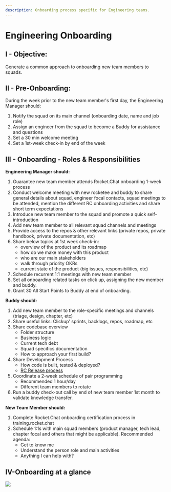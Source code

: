 ```yaml
---
description: Onboarding process specific for Engineering teams.
---
```


# Engineering Onboarding

## I - Objective: <a href="#docs-internal-guid-ec911d33-7fff-fc24-4b7b-f4069c64d749" id="docs-internal-guid-ec911d33-7fff-fc24-4b7b-f4069c64d749"></a>

Generate a common approach to onboarding new team members to squads.

## II - Pre-Onboarding:

During the week prior to the new team member's first day, the Engineering Manager should:

1. Notify the squad on its main channel (onboarding date, name and job role)
2. Assign an engineer from the squad to become a Buddy for assistance and questions
3. Set a 30 min welcome meeting&#x20;
4. Set a 1st-week check-in by end of the week

## III - Onboarding - Roles & Responsibilities <a href="#docs-internal-guid-21e5894f-7fff-6367-4fd2-670818038216" id="docs-internal-guid-21e5894f-7fff-6367-4fd2-670818038216"></a>

**Engineering Manager should:**&#x20;

1. Guarantee new team member attends Rocket.Chat onboarding 1-week process
2. Conduct welcome meeting with new rocketee and buddy to share general details about squad, engineer focal contacts, squad meetings to be attended, mention the different RC onboarding activities and share short term expectations
3. Introduce new team member to the squad and promote a quick self-introduction
4. Add new team member to all relevant squad channels and meetings
5. Provide access to the repos & other relevant links (private repos, private handbook, private documentation, etc)
6. &#x20;Share below topics at 1st week check-in:
   * overview of the product and its roadmap
   * how do we make money with this product
   * who are our main stakeholders
   * walk through priority OKRs
   * current state of the product (big issues, responsibilities, etc)
7. Schedule recurrent 1:1 meetings with new team member
8. Set all onboarding related tasks on click up, assigning the new member and buddy.
9. Grant 30 All Start Points to Buddy at end of onboarding.&#x20;

&#x20;**Buddy should:**&#x20;

1. Add new team member to the role-specific meetings and channels (triage, design, chapter, etc)
2. Share useful links: Clickup' sprints, backlogs, repos, roadmap, etc
3. Share codebase overview
   * Folder structure
   * Business logic
   * Current tech debt
   * Squad specifics documentation
   * How to approach your first build?
4. &#x20;Share Development Process
   * How code is built, tested & deployed?
   * [RC Release process](https://handbook.rocket.chat/departments-operations/research-and-development/release-cycle)
5. Coordinate a 2-week schedule of pair programming&#x20;
   * Recommended 1 hour/day
   * Different team members to rotate
6. Run a buddy check-out call by end of new team member 1st month to validate knowledge transfer.&#x20;

&#x20;**New Team Member should:**

1. Complete Rocket.Chat onboarding certification process in training.rocket.chat&#x20;
2. Schedule 1:1s with main squad members (product manager, tech lead, chapter focal and others that might be applicable). Recommended agenda:
   * Get to know me
   * Understand the person role and main activities
   * Anything I can help with?

## IV-Onboarding at a glance

![](https://lh6.googleusercontent.com/J2bJ7uR-7r\_8RLX676OmsnS-nurdfgEeOS8QjdpBwy0edOC-TO0ZYlzkdLOgJyufCXiBONjL-Ajmb0d7OTSA9cbAJMAQFy8r\_HXfm4TGkEAMzXjLK-SJxp7fK6EytYTcWW\_5NiKr)
